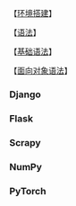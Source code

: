 【[环境搭建](环境搭建)】

【[语法]()】

【[基础语法](基础语法)】

【[面向对象语法](面向对象语法)】

### Django

### Flask

### Scrapy

### NumPy

### PyTorch
